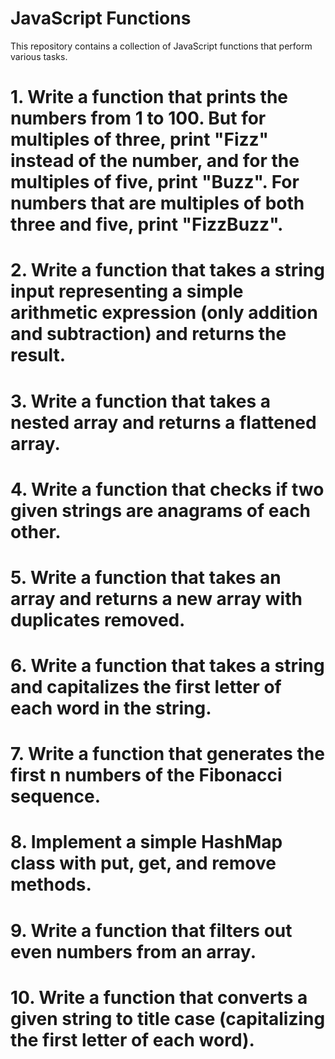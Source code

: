 # JavaScript Functions

This repository contains a collection of JavaScript functions that perform various tasks.

# 1. Write a function that prints the numbers from 1 to 100. But for multiples of three, print "Fizz" instead of the number, and for the multiples of five, print "Buzz". For numbers that are multiples of both three and five, print "FizzBuzz".
# 2. Write a function that takes a string input representing a simple arithmetic expression (only addition and subtraction) and returns the result.
# 3. Write a function that takes a nested array and returns a flattened array.
# 4. Write a function that checks if two given strings are anagrams of each other.
# 5. Write a function that takes an array and returns a new array with duplicates removed.
# 6. Write a function that takes a string and capitalizes the first letter of each word in the string.
# 7. Write a function that generates the first n numbers of the Fibonacci sequence.
# 8. Implement a simple HashMap class with put, get, and remove methods.
# 9. Write a function that filters out even numbers from an array.
# 10. Write a function that converts a given string to title case (capitalizing the first letter of each word).
